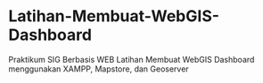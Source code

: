 # Latihan-Membuat-WebGIS-Dashboard
Praktikum SIG Berbasis WEB Latihan Membuat WebGIS Dashboard menggunakan XAMPP, Mapstore, dan Geoserver
